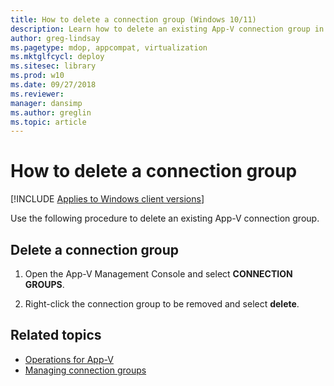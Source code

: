 ```yaml
---
title: How to delete a connection group (Windows 10/11)
description: Learn how to delete an existing App-V connection group in the App-V Management Console and where to find information about managing connection groups.
author: greg-lindsay
ms.pagetype: mdop, appcompat, virtualization
ms.mktglfcycl: deploy
ms.sitesec: library
ms.prod: w10
ms.date: 09/27/2018
ms.reviewer: 
manager: dansimp
ms.author: greglin
ms.topic: article
---
```

# How to delete a connection group

[!INCLUDE [Applies to Windows client versions](../includes/applies-to-windows-client-versions.md)]

Use the following procedure to delete an existing App-V connection group.

## Delete a connection group

1. Open the App-V Management Console and select **CONNECTION GROUPS**.

2. Right-click the connection group to be removed and select **delete**.





## Related topics

- [Operations for App-V](appv-operations.md)
- [Managing connection groups](appv-managing-connection-groups.md)
